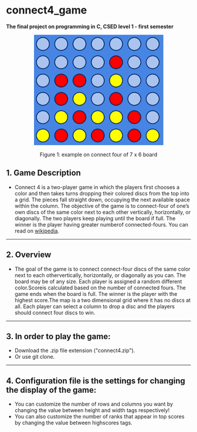 # connect4_game
**The final project on programming in C, CSED level 1 - first semester** 
<p style="text-align: center;">
    <img src = "connect4.PNG"/>
</p>  
<p style="text-align: center;">Figure 1:  example on connect four of 7 x 6 board</p>


## 1. Game Description  

- Connect 4 is a two-player game in which the players first chooses a color and then takes turns dropping their colored discs from the top into a grid.  The pieces fall straight down, occupying the next available space within the column.  The objective of the game is to connect-four of one’s own discs of the same color next to each other vertically, horizontally, or diagonally.  The two players keep playing until the board if full.  The winner is the player having greater numberof connected-fours.  You can read on [wikipedia](https://en.wikipedia.org/wiki/Connect_Four). 
---

## 2. Overview  
- The  goal  of  the  game  is  to  connect  connect-four  discs  of  the  same  color  next  to  each  othervertically, horizontally, or diagonally as you can.  The board may be of any size.  Each player is assigned a random different color.Scoreis  calculated  based  on  the  number  of  connected  fours.   The  game  ends  when  the board is full.  The winner is the player with the highest score.The map is a two dimensional grid where it has no discs at all.  Each player can select a column to drop a disc and the players should connect four discs to win.
---

## 3. In order to play the game:  
- Download the .zip file extension ("connect4.zip").
- Or use git clone.
---
## 4. Configuration file is the settings for changing the display of the game:  
- You can customize the number of rows and columns you want by changing the value between height and width tags respectively!  
- You can also customize the number of ranks that appear in top scores by changing the value between highscores tags.
